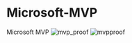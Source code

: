 # Microsoft-MVP
Microsoft MVP
![mvp_proof](https://github.com/myearwood1/Microsoft-MVP/assets/5750619/e1ba9a27-e6f3-4160-9d7f-980cc8d344e1)
![mvpproof](https://github.com/myearwood1/Microsoft-MVP/assets/5750619/247adc48-adb1-48ab-a5f4-aca8a8957be4)
